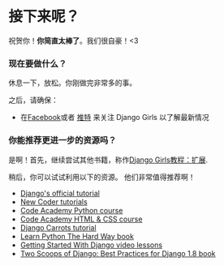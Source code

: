# 接下来呢？

祝贺你！**你简直太棒了**。我们很自豪！<3

### 现在要做什么？

休息一下，放松。你刚做完非常多的事。

之后，请确保：

*   在[Facebook][1]或者 [推特][2] 来关注 Django Girls 以了解最新情况

 [1]: http://facebook.com/djangogirls
 [2]: https://twitter.com/djangogirls

### 你能推荐更进一步的资源吗？

是啊！首先，继续尝试其他书籍，称作[Django Girls教程：扩展][3].

 [3]: http://djangogirls.gitbooks.io/django-girls-tutorial-extensions/

稍后，你可以试试利用以下的资源。 他们非常值得推荐啊！
- [Django's official tutorial][4]
- [New Coder tutorials][5]
- [Code Academy Python course][6]
- [Code Academy HTML & CSS course][7]
- [Django Carrots tutorial][8]
- [Learn Python The Hard Way book][9]
- [Getting Started With Django video lessons][10]
- [Two Scoops of Django: Best Practices for Django 1.8 book][11]

 [4]: https://docs.djangoproject.com/en/1.10/intro/tutorial01/
 [5]: http://newcoder.io/tutorials/
 [6]: https://www.codecademy.com/en/tracks/python
 [7]: https://www.codecademy.com/tracks/web
 [8]: https://github.com/ggcarrots/django-carrots/
 [9]: http://learnpythonthehardway.org/book/
 [10]: http://gettingstartedwithdjango.com/
 [11]: https://twoscoopspress.com/products/two-scoops-of-django-1-8
